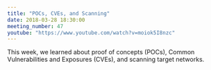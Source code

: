 ```yaml
---
title: "POCs, CVEs, and Scanning"
date: 2018-03-28 18:30:00
meeting_number: 47
youtube: "https://www.youtube.com/watch?v=moiok5I8nzc"
---
```

This week, we learned about proof of concepts (POCs), Common Vulnerabilities and Exposures (CVEs), and scanning target networks.
